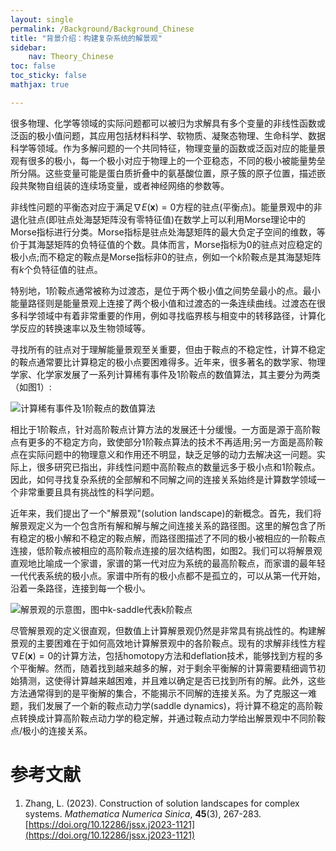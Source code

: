 ```yaml
---
layout: single
permalink: /Background/Background_Chinese
title: "背景介绍：构建复杂系统的解景观"
sidebar:
    nav: Theory_Chinese
toc: false
toc_sticky: false
mathjax: true

---
```

很多物理、化学等领域的实际问题都可以被归为求解具有多个变量的非线性函数或泛函的极小值问题，其应用包括材料科学、软物质、凝聚态物理、生命科学、数据科学等领域。作为多解问题的一个共同特征，物理变量的函数或泛函对应的能量景观有很多的极小，每一个极小对应于物理上的一个亚稳态，不同的极小被能量势垒所分隔。这些变量可能是蛋白质折叠中的氨基酸位置，原子簇的原子位置，描述嵌段共聚物自组装的连续场变量，或者神经网络的参数等。

非线性问题的平衡态对应于满足$\nabla E(\boldsymbol{x})=0$方程的驻点(平衡点)。能量景观中的非退化驻点(即驻点处海瑟矩阵没有零特征值)在数学上可以利用Morse理论中的Morse指标进行分类。Morse指标是驻点处海瑟矩阵的最大负定子空间的维数，等价于其海瑟矩阵的负特征值的个数。具体而言，Morse指标为0的驻点对应稳定的极小点;而不稳定的鞍点是Morse指标非0的驻点，例如一个$k$阶鞍点是其海瑟矩阵有$k$个负特征值的驻点。

特别地，1阶鞍点通常被称为过渡态，是位于两个极小值之间势垒最小的点。最小能量路径则是能量景观上连接了两个极小值和过渡态的一条连续曲线。过渡态在很多科学领域中有着非常重要的作用，例如寻找临界核与相变中的转移路径，计算化学反应的转换速率以及生物领域等。

寻找所有的驻点对于理解能量景观至关重要，但由于鞍点的不稳定性，计算不稳定的鞍点通常要比计算稳定的极小点要困难得多。近年来，很多著名的数学家、物理学家、化学家发展了一系列计算稀有事件及1阶鞍点的数值算法，其主要分为两类（如图1）:

![计算稀有事件及1阶鞍点的数值算法](./计算稀有事件及1阶鞍点的数值算法.png)

相比于1阶鞍点，针对高阶鞍点计算方法的发展还十分缓慢。一方面是源于高阶鞍点有更多的不稳定方向，致使部分1阶鞍点算法的技术不再适用;另一方面是高阶鞍点在实际问题中的物理意义和作用还不明显，缺乏足够的动力去解决这一问题。实际上，很多研究已指出，非线性问题中高阶鞍点的数量远多于极小点和1阶鞍点。因此，如何寻找复杂系统的全部解和不同解之间的连接关系始终是计算数学领域一个非常重要且具有挑战性的科学问题。

近年来，我们提出了一个"解景观"(solution
landscape)的新概念。首先，我们将解景观定义为一个包含所有解和解与解之间连接关系的路径图。这里的解包含了所有稳定的极小解和不稳定的鞍点解，而路径图描述了不同的极小被相应的一阶鞍点连接，低阶鞍点被相应的高阶鞍点连接的层次结构图，如图2。我们可以将解景观直观地比喻成一个家谱，家谱的第一代对应为系统的最高阶鞍点，而家谱的最年轻一代代表系统的极小点。家谱中所有的极小点都不是孤立的，可以从第一代开始，沿着一条路径，连接到每一个极小。

![解景观的示意图，图中$k$-saddle代表$k$阶鞍点](./解景观的示意图.png)

尽管解景观的定义很直观，但数值上计算解景观仍然是非常具有挑战性的。构建解景观的主要困难在于如何高效地计算解景观中的各阶鞍点。现有的求解非线性方程$\nabla E(\boldsymbol{x})=0$的计算方法，包括homotopy方法和deflation技术，能够找到方程的多个平衡解。然而，随着找到越来越多的解，对于剩余平衡解的计算需要精细调节初始猜测，这使得计算越来越困难，并且难以确定是否已找到所有的解。此外，这些方法通常得到的是平衡解的集合，不能揭示不同解的连接关系。为了克服这一难题，我们发展了一个新的鞍点动力学(saddle
dynamics)，将计算不稳定的高阶鞍点转换成计算高阶鞍点动力学的稳定解，并通过鞍点动力学给出解景观中不同阶鞍点/极小的连接关系。

# 参考文献

1. Zhang, L. (2023). Construction of solution landscapes for complex systems. _Mathematica Numerica Sinica_, ​**45**(3), 267-283. [https://doi.org/10.12286/jssx.j2023-1121](https://doi.org/10.12286/jssx.j2023-1121)
